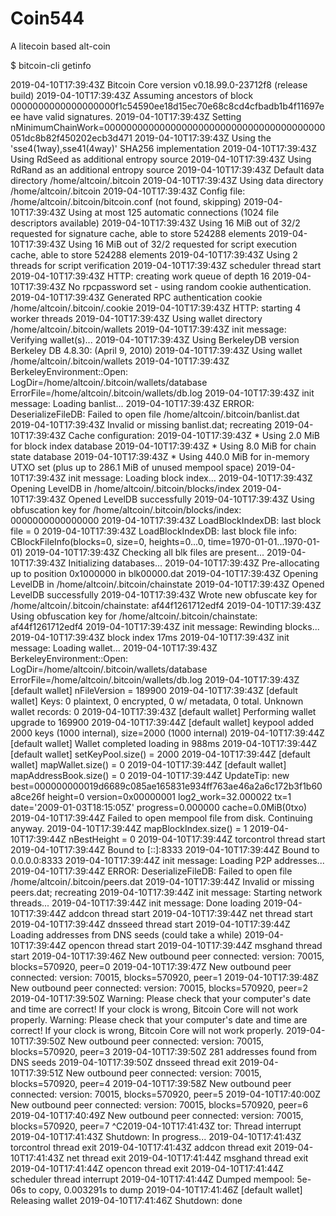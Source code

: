 # Coin544
A litecoin based alt-coin

$ bitcoin-cli getinfo

2019-04-10T17:39:43Z Bitcoin Core version v0.18.99.0-23712f8 (release build)
2019-04-10T17:39:43Z Assuming ancestors of block 0000000000000000000f1c54590ee18d15ec70e68c8cd4cfbadb1b4f11697eee have valid signatures.
2019-04-10T17:39:43Z Setting nMinimumChainWork=0000000000000000000000000000000000000000051dc8b82f450202ecb3d471
2019-04-10T17:39:43Z Using the 'sse4(1way),sse41(4way)' SHA256 implementation
2019-04-10T17:39:43Z Using RdSeed as additional entropy source
2019-04-10T17:39:43Z Using RdRand as an additional entropy source
2019-04-10T17:39:43Z Default data directory /home/altcoin/.bitcoin
2019-04-10T17:39:43Z Using data directory /home/altcoin/.bitcoin
2019-04-10T17:39:43Z Config file: /home/altcoin/.bitcoin/bitcoin.conf (not found, skipping)
2019-04-10T17:39:43Z Using at most 125 automatic connections (1024 file descriptors available)
2019-04-10T17:39:43Z Using 16 MiB out of 32/2 requested for signature cache, able to store 524288 elements
2019-04-10T17:39:43Z Using 16 MiB out of 32/2 requested for script execution cache, able to store 524288 elements
2019-04-10T17:39:43Z Using 2 threads for script verification
2019-04-10T17:39:43Z scheduler thread start
2019-04-10T17:39:43Z HTTP: creating work queue of depth 16
2019-04-10T17:39:43Z No rpcpassword set - using random cookie authentication.
2019-04-10T17:39:43Z Generated RPC authentication cookie /home/altcoin/.bitcoin/.cookie
2019-04-10T17:39:43Z HTTP: starting 4 worker threads
2019-04-10T17:39:43Z Using wallet directory /home/altcoin/.bitcoin/wallets
2019-04-10T17:39:43Z init message: Verifying wallet(s)...
2019-04-10T17:39:43Z Using BerkeleyDB version Berkeley DB 4.8.30: (April  9, 2010)
2019-04-10T17:39:43Z Using wallet /home/altcoin/.bitcoin/wallets
2019-04-10T17:39:43Z BerkeleyEnvironment::Open: LogDir=/home/altcoin/.bitcoin/wallets/database ErrorFile=/home/altcoin/.bitcoin/wallets/db.log
2019-04-10T17:39:43Z init message: Loading banlist...
2019-04-10T17:39:43Z ERROR: DeserializeFileDB: Failed to open file /home/altcoin/.bitcoin/banlist.dat
2019-04-10T17:39:43Z Invalid or missing banlist.dat; recreating
2019-04-10T17:39:43Z Cache configuration:
2019-04-10T17:39:43Z * Using 2.0 MiB for block index database
2019-04-10T17:39:43Z * Using 8.0 MiB for chain state database
2019-04-10T17:39:43Z * Using 440.0 MiB for in-memory UTXO set (plus up to 286.1 MiB of unused mempool space)
2019-04-10T17:39:43Z init message: Loading block index...
2019-04-10T17:39:43Z Opening LevelDB in /home/altcoin/.bitcoin/blocks/index
2019-04-10T17:39:43Z Opened LevelDB successfully
2019-04-10T17:39:43Z Using obfuscation key for /home/altcoin/.bitcoin/blocks/index: 0000000000000000
2019-04-10T17:39:43Z LoadBlockIndexDB: last block file = 0
2019-04-10T17:39:43Z LoadBlockIndexDB: last block file info: CBlockFileInfo(blocks=0, size=0, heights=0...0, time=1970-01-01...1970-01-01)
2019-04-10T17:39:43Z Checking all blk files are present...
2019-04-10T17:39:43Z Initializing databases...
2019-04-10T17:39:43Z Pre-allocating up to position 0x1000000 in blk00000.dat
2019-04-10T17:39:43Z Opening LevelDB in /home/altcoin/.bitcoin/chainstate
2019-04-10T17:39:43Z Opened LevelDB successfully
2019-04-10T17:39:43Z Wrote new obfuscate key for /home/altcoin/.bitcoin/chainstate: af44f1261712edf4
2019-04-10T17:39:43Z Using obfuscation key for /home/altcoin/.bitcoin/chainstate: af44f1261712edf4
2019-04-10T17:39:43Z init message: Rewinding blocks...
2019-04-10T17:39:43Z  block index              17ms
2019-04-10T17:39:43Z init message: Loading wallet...
2019-04-10T17:39:43Z BerkeleyEnvironment::Open: LogDir=/home/altcoin/.bitcoin/wallets/database ErrorFile=/home/altcoin/.bitcoin/wallets/db.log
2019-04-10T17:39:43Z [default wallet] nFileVersion = 189900
2019-04-10T17:39:43Z [default wallet] Keys: 0 plaintext, 0 encrypted, 0 w/ metadata, 0 total. Unknown wallet records: 0
2019-04-10T17:39:43Z [default wallet] Performing wallet upgrade to 169900
2019-04-10T17:39:44Z [default wallet] keypool added 2000 keys (1000 internal), size=2000 (1000 internal)
2019-04-10T17:39:44Z [default wallet] Wallet completed loading in             988ms
2019-04-10T17:39:44Z [default wallet] setKeyPool.size() = 2000
2019-04-10T17:39:44Z [default wallet] mapWallet.size() = 0
2019-04-10T17:39:44Z [default wallet] mapAddressBook.size() = 0
2019-04-10T17:39:44Z UpdateTip: new best=000000000019d6689c085ae165831e934ff763ae46a2a6c172b3f1b60a8ce26f height=0 version=0x00000001 log2_work=32.000022 tx=1 date='2009-01-03T18:15:05Z' progress=0.000000 cache=0.0MiB(0txo)
2019-04-10T17:39:44Z Failed to open mempool file from disk. Continuing anyway.
2019-04-10T17:39:44Z mapBlockIndex.size() = 1
2019-04-10T17:39:44Z nBestHeight = 0
2019-04-10T17:39:44Z torcontrol thread start
2019-04-10T17:39:44Z Bound to [::]:8333
2019-04-10T17:39:44Z Bound to 0.0.0.0:8333
2019-04-10T17:39:44Z init message: Loading P2P addresses...
2019-04-10T17:39:44Z ERROR: DeserializeFileDB: Failed to open file /home/altcoin/.bitcoin/peers.dat
2019-04-10T17:39:44Z Invalid or missing peers.dat; recreating
2019-04-10T17:39:44Z init message: Starting network threads...
2019-04-10T17:39:44Z init message: Done loading
2019-04-10T17:39:44Z addcon thread start
2019-04-10T17:39:44Z net thread start
2019-04-10T17:39:44Z dnsseed thread start
2019-04-10T17:39:44Z Loading addresses from DNS seeds (could take a while)
2019-04-10T17:39:44Z opencon thread start
2019-04-10T17:39:44Z msghand thread start
2019-04-10T17:39:46Z New outbound peer connected: version: 70015, blocks=570920, peer=0
2019-04-10T17:39:47Z New outbound peer connected: version: 70015, blocks=570920, peer=1
2019-04-10T17:39:48Z New outbound peer connected: version: 70015, blocks=570920, peer=2
2019-04-10T17:39:50Z Warning: Please check that your computer's date and time are correct! If your clock is wrong, Bitcoin Core will not work properly.
Warning: Please check that your computer's date and time are correct! If your clock is wrong, Bitcoin Core will not work properly.
2019-04-10T17:39:50Z New outbound peer connected: version: 70015, blocks=570920, peer=3
2019-04-10T17:39:50Z 281 addresses found from DNS seeds
2019-04-10T17:39:50Z dnsseed thread exit
2019-04-10T17:39:51Z New outbound peer connected: version: 70015, blocks=570920, peer=4
2019-04-10T17:39:58Z New outbound peer connected: version: 70015, blocks=570920, peer=5
2019-04-10T17:40:00Z New outbound peer connected: version: 70015, blocks=570920, peer=6
2019-04-10T17:40:49Z New outbound peer connected: version: 70015, blocks=570920, peer=7
^C2019-04-10T17:41:43Z tor: Thread interrupt
2019-04-10T17:41:43Z Shutdown: In progress...
2019-04-10T17:41:43Z torcontrol thread exit
2019-04-10T17:41:43Z addcon thread exit
2019-04-10T17:41:43Z net thread exit
2019-04-10T17:41:44Z msghand thread exit
2019-04-10T17:41:44Z opencon thread exit
2019-04-10T17:41:44Z scheduler thread interrupt
2019-04-10T17:41:44Z Dumped mempool: 5e-06s to copy, 0.003291s to dump
2019-04-10T17:41:46Z [default wallet] Releasing wallet
2019-04-10T17:41:46Z Shutdown: done
